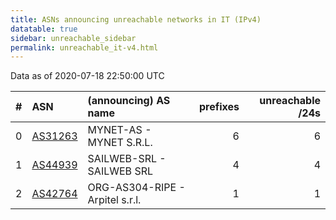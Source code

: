 ```yaml
---
title: ASNs announcing unreachable networks in IT (IPv4)
datatable: true
sidebar: unreachable_sidebar
permalink: unreachable_it-v4.html
---
```


Data as of 2020-07-18 22:50:00 UTC


<div class="datatable-begin"></div>

|   # | ASN                                    | (announcing) AS name            |   prefixes |   unreachable /24s |
|----:|:---------------------------------------|:--------------------------------|-----------:|-------------------:|
|   0 | [AS31263](unreachable_AS31263-v4.html) | MYNET-AS - MYNET S.R.L.         |          6 |                  6 |
|   1 | [AS44939](unreachable_AS44939-v4.html) | SAILWEB-SRL - SAILWEB SRL       |          4 |                  4 |
|   2 | [AS42764](unreachable_AS42764-v4.html) | ORG-AS304-RIPE - Arpitel s.r.l. |          1 |                  1 |

<div class="datatable-end"></div>